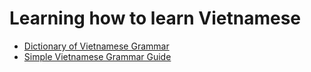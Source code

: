 # Learning how to learn Vietnamese

- [Dictionary of Vietnamese Grammar](dictionary-of-vietnamese-grammar.md)
- [Simple Vietnamese Grammar Guide](simple-vietnamese-grammar-guide.md)